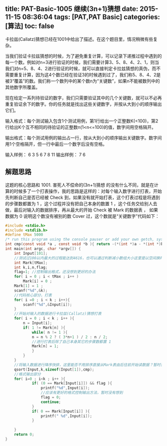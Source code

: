 title: PAT-Basic-1005 继续(3n+1)猜想
date: 2015-11-15 08:36:04
tags: [PAT,PAT Basic]
categories: [算法]
toc: false
---
卡拉兹(Callatz)猜想已经在1001中给出了描述。在这个题目里，情况稍微有些复杂。

当我们验证卡拉兹猜想的时候，为了避免重复计算，可以记录下递推过程中遇到的每一个数。例如对n=3进行验证的时候，我们需要计算3、5、8、4、2、1，则当我们对n=5、8、4、2进行验证的时候，就可以直接判定卡拉兹猜想的真伪，而不需要重复计算，因为这4个数已经在验证3的<!--more-->时候遇到过了，我们称5、8、4、2是被3“覆盖”的数。我们称一个数列中的某个数n为“关键数”，如果n不能被数列中的其他数字所覆盖。

现在给定一系列待验证的数字，我们只需要验证其中的几个关键数，就可以不必再重复验证余下的数字。你的任务就是找出这些关键数字，并按从大到小的顺序输出它们。

输入格式：每个测试输入包含1个测试用例，第1行给出一个正整数K(<100)，第2行给出K个互不相同的待验证的正整数n(1<n<=100)的值，数字间用空格隔开。

输出格式：每个测试用例的输出占一行，按从大到小的顺序输出关键数字。数字间用1个空格隔开，但一行中最后一个数字后没有空格。

输入样例：
6
3 5 6 7 8 11
输出样例：
7 6
## 解题思路
这题的核心思路和 1001. 害死人不偿命的(3n+1)猜想 的没有什么不同，就是在计算的时候多了一个打表操作，我的思路是这样的：对每个输入数字进行打表，开始先判断自己是否已经被 Check 到，如果没有就开始打表，这个打表过程是将遇到的步骤数都置为 1 ，这个过程并没有把自己本身的数置 1 ，这个任务交给别人去做，最后对输入的数据排序，再从最大的开始 Check 被 Mark 的数据表 ， 如果数据为 0 说明这个数没有被别的数 Cover 过，这个数就是“关键数字”代码如下：
```c
#include <stdio.h>
#include <stdlib.h>
#define tMax 5000
/* run this program using the console pauser or add your own getch, system("pause") or input loop */
int cmp(const void *a , const void *b ){ return -(*(int *)a - *(int *)b); }
int main(int argc, char *argv[]) {
	int Input[101];
	//测试过100以内最大的过程能达到4616，也可以通过判断减小数组大小这里是以空间换时间
	int Mark[tMax];  
	int k,i,n,flag;
	flag=1; //控制输出格式，还没想到更好的办法 
	for( i = 0 ; i < tMax ; i++ )
		Mark[i] = 0 ; 
	Mark[1] = 1 ;
	scanf("%d",&k);
	//代码核心部分，打表 
	for( i =0 ; i < k ; i++){
		scanf("%d",&Input[i]);
	} 
	//开始对输入的数据进行卡拉兹(Callatz)猜想打表 
	for( i = 0 ; i < k ; i++ ){
		n = Input[i];
		if( 1 != Mark[n] ){
			while( n != 1 ){
			n = n % 2 ? ( 3*n+1 ) / 2 : n / 2; 
			//进行打表后除了自己本身其它的步骤数都置 1 
			Mark[n] = 1;
			}
		}
	}
	//将输入数据进行降序快排，这里能否不用排序直接从Mark表由后往前开始读数据？暂时没想到方法	
	qsort(Input,k,sizeof(Input[1]),cmp);
	//格式输出部分 
	for( i=0 ; i<k ; i++ ){
			if( (0 == Mark[Input[i]]) && flag ){
				printf("%d",Input[i]);
				//应该有更好的格式控制输出方法，暂时没有想到 
				flag = 0;   
				continue;
			}
			if( 0 == Mark[Input[i]] ){
				printf(" %d",Input[i]);
			}
				
	} 
	return 0;
}
```
